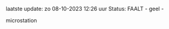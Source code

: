 laatste update: 
zo 08-10-2023 12:26   uur 
Status: FAALT - geel - 
<div class="service Y">microstation</div>